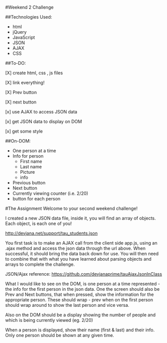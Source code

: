 #Weekend 2 Challenge

##Technologies Used:
* html
* jQuery
* JavaScript
* JSON
* AJAX
* CSS

##To-DO:

[X] create html, css , js files

[X] link everything!

[X] Prev button

[X] next button

[x] use AJAX to access JSON data

[x] get JSON data to display on DOM

[x] get some style



##On-DOM:
* One person at a time
* Info for person
  * First name
  * Last name
  * Picture
  * info
* Previous button
* Next button
* Currently viewing counter (i.e. 2/20)
* button for each person





#The Assignment
Welcome to your second weekend challenge!

I created a new JSON data file, inside it, you will find an array of objects. Each object, is each one of you!

http://devjana.net/support/tau_students.json

You first task is to make an AJAX call from the client side app.js, using an .ajax method and access the json data through the url above. When successful, it should bring the data back down for use. You will then need to combine that with what you have learned about parsing objects and arrays to complete the challenge.

JSON/Ajax reference: https://github.com/devjanaprime/tauAjaxJsonInClass

What I would like to see on the DOM, is one person at a time represented - the info for the first person in the json data. One the screen should also be Prev and Next buttons, that when pressed, show the information for the appropriate person. These should wrap - prev when on the first person should wrap around to show the last person and vice versa.

Also on the DOM should be a display showing the number of people and which is being currently viewed (eg. 2/20)

When a person is displayed, show their name (first & last) and their info. Only one person should be shown at any given time.
